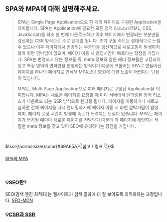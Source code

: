 
## SPA와 MPA에 대해 설명해주세요.
> <p>SPA는 Single Page Application으로 한 개의 페이지로 구성된 Application을 의미합니다. SPA는 Application에 필요한 모든 정적 리소스(HTML, CSS, JavaScript)를 최초 한 번에 다운로드하고 이후 페이지에서 변경되는 부분만을 갱신하는 CSR 방식으로 주로 렌더링 됩니다. 초기 구동 속도는 상대적으로 느릴 수 있으나 이후 페이지에서 변경되는 부분만을 갱신하므로 새로고침이 발생하지 않아 화면 깜박임이 없으며, 페이지 이동 시 응답시간이 빠르다는 장점을 가집니다. SPA는 변경되지 않는 정보들 즉, meta 정보와 같은 헤더 정보들은 고정되어 있고 특정 영역의 변화만을 반영하는 방식이기 떄문에 크롤러는 SPA로 만들어진 페이지를 하나의 페이지로 인식해 MPA보단 SEO에 대한 노출이 어렵다는 단점이 있습니다.</p><p>MPA는 Multi Page Application으로 여러 페이지로 구성된 Application을 의미합니다. MPA는 새로운 페이지를 요청할 때 마다 서버에서 렌더링된 정적 리소스가 다운로드 되는 SSR 방식으로 렌더링 됩니다. 페이지를 이동하거나 새로고침하면 전체 페이지를 다시 렌더링하기에 페이지 이동 시 화면 깜박거림이 발생하며, 페이지 로딩 시간이 발생해 속도가 느려지는 단점이 있습니다. MPA는 페이지가 변경될 때마다 새로운 페이지를 전달받기 때문에 각 페이지에 해당하는 적절한 meta 정보를 갖고 있어 SEO에 유리하다는 장점을 가집니다.</p>


</br>
<p>$\scr{\normalsize{\color{#69A65A}👇참고 \ 링크 👇}}$</p>

[SPA와 MPA](https://velog.io/@yijaee/what-is-spa)

</br>

### 💡SEO란?
SEO(검색 엔진 최적화)는 웹사이트가 검색 결과에 더 잘 보이도록 최적화하는 과정입니다.
[SEO-MDN](https://developer.mozilla.org/ko/docs/Glossary/SEO)

### 💡[CSR과 SSR](https://github.com/Sooooyeon/Preparing-Interview/blob/main/Questions/CSR%EA%B3%BC%20SSR.md)<br/>
